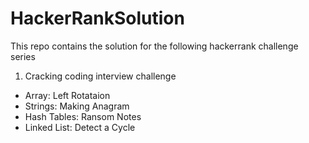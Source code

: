 # HackerRankSolution

This repo contains the solution for the following hackerrank challenge series

1. Cracking coding interview challenge
* Array: Left Rotataion
* Strings: Making Anagram
* Hash Tables: Ransom Notes
* Linked List: Detect a Cycle
